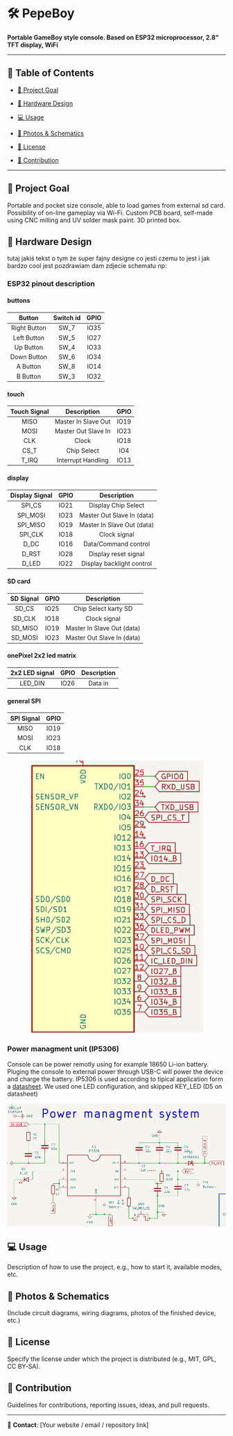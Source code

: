 # 🛠️ PepeBoy

**Portable GameBoy style console. Based on ESP32 microprocessor, 2.8" TFT display, WiFi** 

---

## 📌 Table of Contents
- [🎯 Project Goal](#-project-goal)
- [🔧 Hardware Design](#-hardware-design)

- [💻 Usage](#-usage)
- [📸 Photos & Schematics](#-photos--schematics)
- [📜 License](#-license)
- [🤝 Contribution](#-contribution)

---

## 🎯 Project Goal

Portable and pocket size console, able to load games from external sd card. Possibility of on-line gameplay via Wi-Fi. Custom PCB board, self-made using CNC milling and UV solder mask paint. 3D printed box.

## 🔧 Hardware Design
tutaj jakiś tekst o tym że super fajny designe co jesti czemu to jest i jak bardzo cool jest pozdrawiam dam zdjecie schematu np:


### ESP32 pinout description
#### buttons 
| Button      | Switch id | GPIO  |
|:-----------:|:------:|:-----:|
| Right Button| SW_7   | IO35  |
| Left Button | SW_5   | IO27  |
| Up Button   | SW_4   | IO33  |
| Down Button | SW_6   | IO34  |
| A Button    | SW_8   | IO14  |
| B Button    | SW_3   | IO32  |


#### touch 

| Touch Signal  | Description          | GPIO  |
|:----------:|:--------------------:|:-----:|
| MISO       | Master In Slave Out   | IO19  |
| MOSI       | Master Out Slave In   | IO23  |
| CLK        | Clock                 | IO18  |
| CS_T       | Chip Select           | IO4   |
| T_IRQ      | Interrupt Handling    | IO13  |

#### display
| Display Signal | GPIO  | Description                          |
|:--------------:|:-----:|:-------------------------------------:|
| SPI_CS         | IO21  | Display Chip Select                  |
| SPI_MOSI       | IO23  | Master Out Slave In (data)           |
| SPI_MISO       | IO19  | Master In Slave Out (data)           |
| SPI_CLK        | IO18  | Clock signal                         |
| D_DC           | IO16  | Data/Command control                 |
| D_RST          | IO28  | Display reset signal                 |
| D_LED          | IO22  | Display backlight control            |
#### SD card

| SD Signal  | GPIO  | Description                 |
|:----------:|:-----:|:---------------------------:|
| SD_CS      | IO25  | Chip Select karty SD        |
| SD_CLK     | IO18  | Clock signal                |
| SD_MISO    | IO19  | Master In Slave Out (data)  |
| SD_MOSI    | IO23  | Master Out Slave In (data)  |

#### onePixel 2x2 led matrix
|2x2 LED signal|GPIO|Description|
|:--:|:--:|:--:|
|LED_DIN| IO26|Data in|

####  general SPI
| SPI Signal | GPIO  |
|:----------:|:-----:|
| MISO       | IO19  |
| MOSI       | IO23  |
| CLK        | IO18  |


<p align="center">
  <img src="mdi/ESP_PinOut.png" alt="ESP pinout form KiCad" width="400">
</p>
<!-- <p align="center">
  <img src="mdi/schem_all.jpg" alt="schematic of all" width="1000">
</p> -->

### Power managment unit (IP5306)
Console can be power remotly using for example 18650 Li-ion battery. Pluging the console to external power through USB-C will power the device and charge the battery. IP5306 is used according to tipical application form a [datasheet](https://www.datasheetcafe.com/wp-content/uploads/2020/07/IP5306.pdf). We used one LED configuration, and skipped KEY_LED (D5 on datasheet)

<p align="center">
  <img src="mdi/PMS.png" alt="ESP pinout form KiCad" width="800">
</p>

## 💻 Usage

Description of how to use the project, e.g., how to start it, available modes, etc.

## 📸 Photos & Schematics

(Include circuit diagrams, wiring diagrams, photos of the finished device, etc.)

## 📜 License

Specify the license under which the project is distributed (e.g., MIT, GPL, CC BY-SA).

## 🤝 Contribution

Guidelines for contributions, reporting issues, ideas, and pull requests.

---

📧 **Contact**: [Your website / email / repository link]

